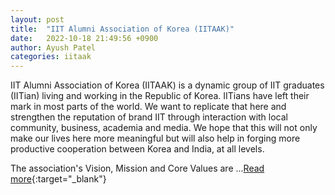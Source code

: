 ```yaml
---
layout: post
title:  "IIT Alumni Association of Korea (IITAAK)"
date:   2022-10-18 21:49:56 +0900
author: Ayush Patel
categories: iitaak
---
```

IIT Alumni Association of Korea (IITAAK) is a dynamic group of IIT graduates (IITian) living and working in the Republic of Korea. IITians have left their mark in most parts of the world. We want to replicate that here and strengthen the reputation of brand IIT through interaction with local community, business, academia and media. We hope that this will not only make our lives here more meaningful but will also help in forging more productive cooperation between Korea and India, at all levels.

The association's Vision, Mission and Core Values are ...[Read more][iitaak-vision]{:target="_blank"}

[iitaak-vision]: http://www.iitalumkorea.org/about.html 
